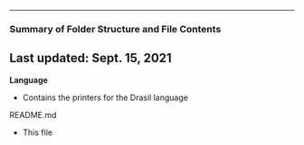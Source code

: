 --------------------------------------------------
### Summary of Folder Structure and File Contents
Last updated: Sept. 15, 2021
--------------------------------------------------

**Language**
  - Contains the printers for the Drasil language

README.md
  - This file
